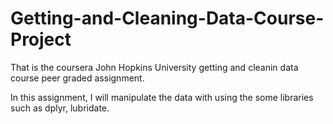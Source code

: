 # Getting-and-Cleaning-Data-Course-Project

That is the coursera John Hopkins University getting and cleanin data course peer graded assignment.

In this assignment, I will manipulate the data with using the some libraries such as dplyr, lubridate.
